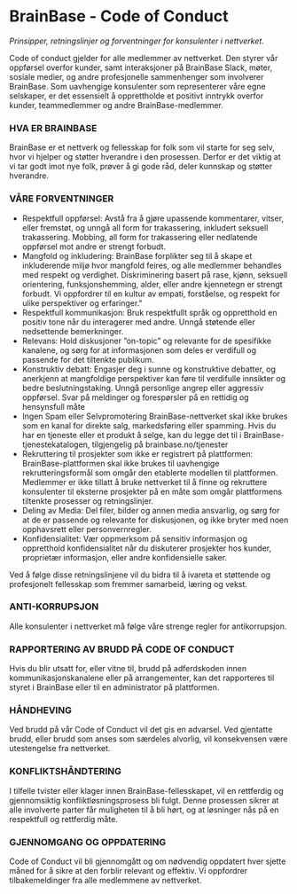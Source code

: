 # BrainBase - Code of Conduct
_Prinsipper, retningslinjer og forventninger for konsulenter i nettverket._

Code of conduct gjelder for alle medlemmer av nettverket. Den styrer vår oppførsel overfor kunder, samt interaksjoner på BrainBase Slack, møter, sosiale medier, og andre profesjonelle sammenhenger som involverer BrainBase.
Som uavhengige konsulenter som representerer våre egne selskaper, er det essensielt å opprettholde et positivt inntrykk overfor kunder, teammedlemmer og andre BrainBase-medlemmer.

### HVA ER BRAINBASE
BrainBase er et nettverk og fellesskap for folk som vil starte for seg selv, hvor vi hjelper og støtter hverandre i den prosessen. Derfor er det viktig at vi tar godt imot nye folk, prøver å gi gode råd, deler kunnskap og støtter hverandre.

### VÅRE FORVENTNINGER
* Respektfull oppførsel: Avstå fra å gjøre upassende kommentarer, vitser, eller fremstøt, og unngå all form for trakassering, inkludert seksuell trakassering. Mobbing, all form for trakassering eller nedlatende oppførsel mot andre er strengt forbudt.
* Mangfold og inkludering: BrainBase forplikter seg til å skape et inkluderende miljø hvor mangfold feires, og alle medlemmer behandles med respekt og verdighet. Diskriminering basert på rase, kjønn, seksuell orientering, funksjonshemming, alder, eller andre kjennetegn er strengt forbudt. Vi oppfordrer til en kultur av empati, forståelse, og respekt for ulike perspektiver og erfaringer."
* Respektfull kommunikasjon: Bruk respektfullt språk og oppretthold en positiv tone når du interagerer med andre. Unngå støtende eller nedsettende bemerkninger.
* Relevans: Hold diskusjoner ”on-topic” og relevante for de spesifikke kanalene, og sørg for at informasjonen som deles er verdifull og passende for det tiltenkte publikum.
* Konstruktiv debatt: Engasjer deg i sunne og konstruktive debatter, og anerkjenn at mangfoldige perspektiver kan føre til verdifulle innsikter og bedre beslutningstaking. Unngå personlige angrep eller aggressiv oppførsel. Svar på meldinger og forespørsler på en rettidig og hensynsfull måte
* Ingen Spam eller Selvpromotering BrainBase-nettverket skal ikke brukes som en kanal for direkte salg, markedsføring eller spamming. Hvis du har en tjeneste eller et produkt å selge, kan du legge det til i BrainBase-tjenestekatalogen, tilgjengelig på brainbase.no/tjenester
* Rekruttering til prosjekter som ikke er registrert på plattformen: BrainBase-plattformen skal ikke brukes til uavhengige rekrutteringsformål som omgår den etablerte modellen til plattformen. Medlemmer er ikke tillatt å bruke nettverket til å finne og rekruttere konsulenter til eksterne prosjekter på en måte som omgår plattformens tiltenkte prosesser og retningslinjer.
* Deling av Media: Del filer, bilder og annen media ansvarlig, og sørg for at de er passende og relevante for diskusjonen, og ikke bryter med noen opphavsrett eller personvernregler.
* Konfidensialitet: Vær oppmerksom på sensitiv informasjon og oppretthold konfidensialitet når du diskuterer prosjekter hos kunder, proprietær informasjon, eller andre konfidensielle saker.

Ved å følge disse retningslinjene vil du bidra til å ivareta et støttende og profesjonelt fellesskap som fremmer samarbeid, læring og vekst.

### ANTI-KORRUPSJON
Alle konsulenter i nettverket må følge våre strenge regler for antikorrupsjon. 

### RAPPORTERING AV BRUDD PÅ CODE OF CONDUCT
Hvis du blir utsatt for, eller vitne til, brudd på adferdskoden innen kommunikasjonskanalene eller på arrangementer, kan det rapporteres til styret i BrainBase eller til en administrator på plattformen.

### HÅNDHEVING
Ved brudd på vår Code of Conduct vil det gis en advarsel. Ved gjentatte brudd, eller brudd som anses som særdeles alvorlig, vil konsekvensen være utestengelse fra nettverket.

### KONFLIKTSHÅNDTERING
I tilfelle tvister eller klager innen BrainBase-fellesskapet, vil en rettferdig og gjennomsiktig konfliktløsningsprosess bli fulgt. Denne prosessen sikrer at alle involverte parter får muligheten til å bli hørt, og at løsninger nås på en respektfull og rettferdig måte. 

### GJENNOMGANG OG OPPDATERING
Code of Conduct  vil bli gjennomgått og om nødvendig oppdatert hver sjette måned for å sikre at den forblir relevant og effektiv. Vi oppfordrer tilbakemeldinger fra alle medlemmene av nettverket.

